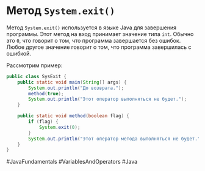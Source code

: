 # Метод `System.exit()`
Метод `System.exit()` используется в языке Java для завершения программы. Этот метод на вход принимает значение типа `int`. Обычно это `0`, что говорит о том, что программа завершается без ошибок. Любое другое значение говорит о том, что программа завершилась с ошибкой. 

Рассмотрим пример:
```java
public class SysExit {
    public static void main(String[] args) {
        System.out.println("Дo возврата.");
        method(true);
        System.out.println("Этот оператор выполняться не будет.");
    }

    public static void method(boolean flag) {
        if (flag) {
            System.exit(0);
        }
        System.out.println("Этот оператор метода выполняться не будет.");
    }
}
```

#JavaFundamentals
#VariablesAndOperators
#Java
